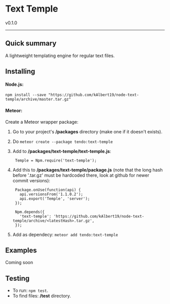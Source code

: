 # Text Temple #
v0.1.0

---
## Quick summary
A lightweight templating engine for regular text files.


## Installing
#### Node.js: 
```shell
npm install --save "https://github.com/kAlbert19/node-text-temple/archive/master.tar.gz"
```

#### Meteor:
Create a Meteor wrapper package:

1. Go to your project's __/packages__ directory (make one if it doesn't exists).
2. Do `meteor create --package tendo:text-temple`
3. Add to __/packages/text-temple/text-temple.js__:

        Temple = Npm.require('text-temple');

4. Add this to __/packages/text-temple/package.js__ (note that the long hash before '.tar.gz' must be hardcoded there, look at github for newer commit versions): 
        
        Package.onUse(function(api) {
          api.versionsFrom('1.1.0.2');
          api.export('Temple', 'server');
        });
        
        Npm.depends({
          'text-temple': 'https://github.com/kAlbert19/node-text-temple/archive/<latestHash>.tar.gz',
        });
        

5. Add as dependecy: `meteor add tendo:text-temple`

## Examples
Coming soon


## Testing
* To run: `npm test`.
* To find files: __/test__ directory.
